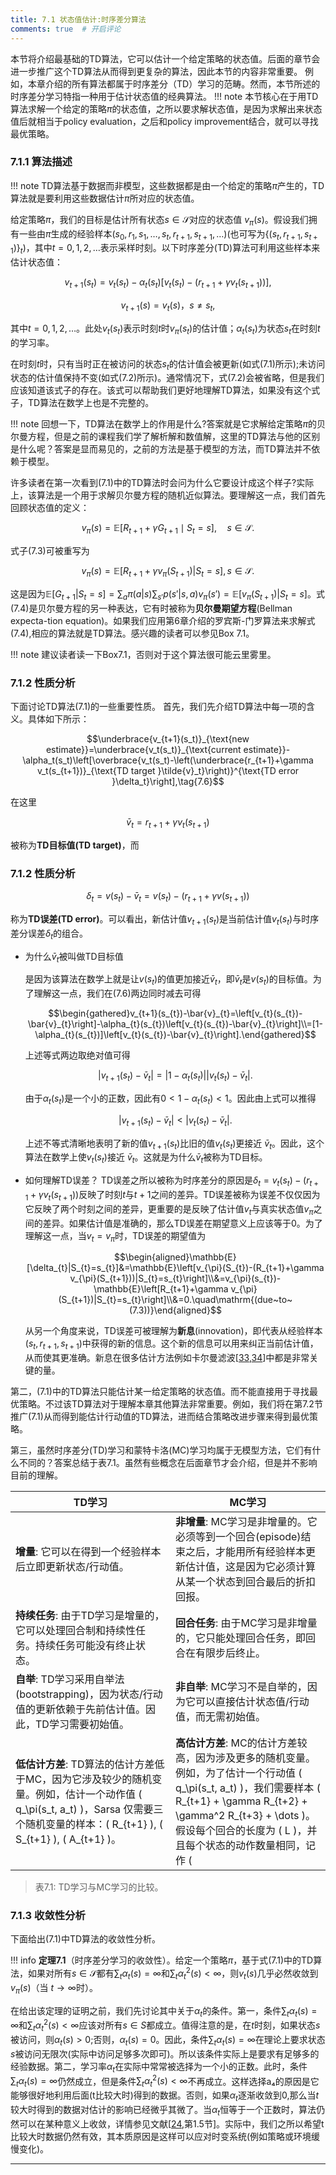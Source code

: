 ```yaml
---
title: 7.1 状态值估计:时序差分算法
comments: true  # 开启评论
---
```


本节将介绍最基础的TD算法，它可以估计一个给定策略的状态值。后面的章节会进一步推广这个TD算法从而得到更复杂的算法，因此本节的内容非常重要。
例如，本章介绍的所有算法都属于时序差分（TD）学习的范畴。然而，本节所述的时序差分学习特指一种用于估计状态值的经典算法。
!!! note
    本节核心在于用TD算法求解一个给定的策略$\pi$的状态值，之所以要求解状态值，是因为求解出来状态值后就相当于policy evaluation，之后和policy improvement结合，就可以寻找最优策略。

### 7.1.1 算法描述

!!! note
    TD算法基于数据而非模型，这些数据都是由一个给定的策略$\pi$产生的，TD算法就是要利用这些数据估计$\pi$所对应的状态值。

给定策略$\pi$，我们的目标是估计所有状态$s \in \mathcal{S}$对应的状态值 $v_\pi(s)$。假设我们拥有一些由$\pi$生成的经验样本$(s_0, r_1, s_1, \ldots, s_t, r_{t+1}, s_{t+1}, \ldots)$(也可写为$\{(s_t,r_{t+1},s_{t+1})\}_t$)，其中$t=0,1,2,\ldots$表示采样时刻。以下时序差分(TD)算法可利用这些样本来估计状态值：


$$v_{t+1}(s_t) = v_t(s_t) - \alpha_t(s_t) \left[ v_t(s_t) - \left( r_{t+1} + \gamma v_t(s_{t+1}) \right) \right],\tag{7.1}$$

$$v_{t+1}(s) = v_t(s)，s \neq s_t,\tag{7.2}$$

其中$t =0,1,2, \ldots$。此处$v_t(s_t)$表示时刻$t$时$v_\pi(s_t)$的估计值；$\alpha_t(s_t)$为状态$s_t$在时刻$t$的学习率。

在时刻$t$时，只有当时正在被访问的状态$s_t$的估计值会被更新(如式$(7.1)$所示);未访问状态的估计值保持不变(如式$(7.2)$所示)。通常情况下，式$(7.2)$会被省略，但是我们应该知道该式子的存在。该式可以帮助我们更好地理解TD算法，如果没有这个式子，TD算法在数学上也是不完整的。

!!! note
    回想一下，TD算法在数学上的作用是什么?答案就是它求解给定策略$\pi$的贝尔曼方程，但是之前的课程我们学了解析解和数值解，这里的TD算法与他的区别是什么呢？答案是显而易见的，之前的方法是基于模型的方法，而TD算法并不依赖于模型。

许多读者在第一次看到$(7.1)$中的TD算法时会问为什么它要设计成这个样子?实际上，该算法是一个用于求解贝尔曼方程的随机近似算法。要理解这一点，我们首先回顾状态值的定义：

$$v_\pi(s) = \mathbb{E}\left[ R_{t+1} + \gamma G_{t+1} \mid S_t = s \right], \quad s \in \mathcal{S}.\tag{7.3}$$

式子$(7.3)$可被重写为

$$v_\pi(s) = \mathbb{E}[R_{t+1} + \gamma v_\pi(S_{t+1})|S_t = s], s\in \mathcal{S}.\tag{7.4}$$



这是因为$\mathbb{E}[G_{t+1}|S_t = s] = \sum_a \pi(a|s) \sum_{s'} p(s'|s, a)v_\pi(s') = \mathbb{E}[v_\pi(S_{t+1})|S_t = s]$。式$(7.4)$是贝尔曼方程的另一种表达，它有时被称为**贝尔曼期望方程**(Bellman expecta-tion equation)。如果我们应用第6章介绍的罗宾斯-门罗算法来求解式$(7.4)$,相应的算法就是TD算法。感兴趣的读者可以参见Box 7.1。

!!! note
    建议读者读一下Box7.1，否则对于这个算法很可能云里雾里。

### 7.1.2 性质分析

下面讨论TD算法(7.1)的一些重要性质。
首先，我们先介绍TD算法中每一项的含义。具体如下所示：

$$\underbrace{v_{t+1}(s_t)}_{\text{new estimate}}=\underbrace{v_t(s_t)}_{\text{current estimate}}-\alpha_t(s_t)\left[\overbrace{v_t(s_t)-\left(\underbrace{r_{t+1}+\gamma v_t(s_{t+1})}_{\text{TD target }\tilde{v}_t}\right)}^{\text{TD error }\delta_t}\right],\tag{7.6}$$

在这里

$$\bar{v}_t = r_{t+1} + \gamma v_t(s_{t+1})$$

被称为**TD目标值(TD target)**，而

### 7.1.2 性质分析

$$\delta_t = v(s_t) - \bar{v}_t = v(s_t) - \left( r_{t+1} + \gamma v(s_{t+1}) \right)$$

称为**TD误差(TD error)**。可以看出，新估计值$v_{t+1}(s_t)$是当前估计值$v_t(s_t)$与时序差分误差$\delta_t$的组合。

- 为什么$\bar{v}_t$被叫做TD目标值

    是因为该算法在数学上就是让$v(s_t)$的值更加接近$\bar{v}_t$，即$\bar{v}_t$是$v(s_t)$的目标值。为了理解这一点，我们在(7.6)两边同时减去可得
    
    $$\begin{gathered}v_{t+1}(s_{t})-\bar{v}_{t}=\left[v_{t}(s_{t})-\bar{v}_{t}\right]-\alpha_{t}(s_{t})\left[v_{t}(s_{t})-\bar{v}_{t}\right]\\=[1-\alpha_{t}(s_{t})]\left[v_{t}(s_{t})-\bar{v}_{t}\right].\end{gathered}$$

    上述等式两边取绝对值可得
    
    $$|v_{t+1}(s_t) − \bar{v}_t| = |1 − \alpha_t(s_t)||v_t(s_t) − \bar{v}_t|.$$
    
    由于$\alpha_t(s_t)$是一个小的正数，因此有$0 <1 - \alpha_t(s_t) <1$。因此由上式可以推得
    
    $$|v_{t+1}(s_t) − \bar{v}_t| < |v_t(s_t) − \bar{v}_t|.$$
    
    上述不等式清晰地表明了新的值$v_{t+1}(s_t)$比旧的值$v_t(s_t)$更接近 $\bar{v}_t$。因此，这个算法在数学上使$v_t(s_t)$接近 $\bar{v}_t$。这就是为什么$\bar{v}_t$被称为TD目标。

- 如何理解TD误差？
    TD误差之所以被称为时序差分的原因是$\delta_t = v_t(s_t) - (r_{t+1} + \gamma v_t(s_{t+1}))$反映了时刻$t$与$t+1$之间的差异。TD误差被称为误差不仅仅因为它反映了两个时刻之间的差异，更重要的是反映了估计值$v_t$与真实状态值$v_\pi$之间的差异。如果估计值是准确的，那么TD误差在期望意义上应该等于0。为了理解这一点，当$v_t = v_\pi$时，TD误差的期望值为

    $$\begin{aligned}\mathbb{E}[\delta_{t}|S_{t}=s_{t}]&=\mathbb{E}\left[v_{\pi}(S_{t})-(R_{t+1}+\gamma v_{\pi}(S_{t+1}))|S_{t}=s_{t}\right]\\&=v_{\pi}(s_{t})-\mathbb{E}\left[R_{t+1}+\gamma v_{\pi}(S_{t+1})|S_{t}=s_{t}\right]\\&=0.\quad\mathrm{(due~to~(7.3))}\end{aligned}$$
    
    从另一个角度来说，TD误差可被理解为**新息**(innovation)，即代表从经验样本 $(s_t, r_{t+1}, s_{t+1})$中获得的新的信息。这个新的信息可以用来纠正当前估计值，从而使其更准确。新息在很多估计方法例如卡尔曼滤波[[33](https://ieeexplore.ieee.org/document/1435668),[34](https://link.springer.com/book/10.1007/978-3-319-47612-4)]中都是非常关键的量。

第二，$(7.1)$中的TD算法只能估计某一给定策略的状态值。而不能直接用于寻找最优策略。不过该TD算法对于理解本章其他算法非常重要。例如，我们将在第$7.2$节推广$(7.1)$从而得到能估计行动值的TD算法，进而结合策略改进步骤来得到最优策略。

第三，虽然时序差分(TD)学习和蒙特卡洛(MC)学习均属于无模型方法，它们有什么不同的？答案总结于表$7.1$。虽然有些概念在后面章节才会介绍，但是并不影响目前的理解。

 | **TD学习**            | **MC学习**            |
 |--------------------|----------------------|
 | **增量**: 它可以在得到一个经验样本后立即更新状态/行动值。 | **非增量**: MC学习是非增量的。它必须等到一个回合(episode)结束之后，才能用所有经验样本更新估计值，这是因为它必须计算从某一个状态到回合最后的折扣回报。 |
 | **持续任务**: 由于TD学习是增量的，它可以处理回合制和持续性任务。持续任务可能没有终止状态。 | **回合任务**: 由于MC学习是非增量的，它只能处理回合任务，即回合在有限步后终止。 |
 | **自举**: TD学习采用自举法(bootstrapping)，因为状态/行动值的更新依赖于先前估计值。因此，TD学习需要初始值。 | **非自举**: MC学习不是自举的，因为它可以直接估计状态值/行动值，而无需初始值。 |
 | **低估计方差**: TD算法的估计方差低于MC，因为它涉及较少的随机变量。例如，估计一个动作值 \( q_\pi(s_t, a_t) \)，Sarsa 仅需要三个随机变量的样本：\( R_{t+1} \), \( S_{t+1} \), \( A_{t+1} \)。 | **高估计方差**: MC的估计方差较高，因为涉及更多的随机变量。例如，为了估计一个行动值 \( q_\pi(s_t, a_t) \)，我们需要样本 \( R_{t+1} + \gamma R_{t+2} + \gamma^2 R_{t+3} + \dots \)。假设每个回合的长度为 \( L \)，并且每个状态的动作数量相同，记作 \( |A| \)，那么每个回合有 \( |A|^L \) 种可能的序列。如果我们仅估计少数几个回合，估计方差高也就不足为奇了。
 > 表7.1: TD学习与MC学习的比较。

### 7.1.3 收敛性分析

下面给出$(7.1)$中TD算法的收敛性分析。

!!! info
    **定理7.1**（时序差分学习的收敛性）。给定一个策略$\pi$，基于式$(7.1)$中的TD算法，如果对所有$s \in \mathcal{S}$都有$\sum_t \alpha_t(s) = \infty$和$\sum_t \alpha_t^2(s) < \infty$，则$v_t(s)$几乎必然收敛到 $v_\pi(s)$（当 $t \to \infty$时）。

在给出该定理的证明之前，我们先讨论其中关于$\alpha_t$的条件。第一，条件$\sum_t \alpha_t(s) = \infty$和$\sum_t \alpha^2_t(s) < \infty$应该对所有$s \in S$都成立。值得注意的是，在$t$时刻，如果状态$s$被访问，则$\alpha_t(s) >0$;否则，$\alpha_t(s) =0$。因此，条件$\sum_t \alpha_t(s) = \infty$在理论上要求状态$s$被访问无限次(实际中访问足够多次即可)。所以该条件实际上是要求有足够多的经验数据。第二，学习率$\alpha_t$在实际中常常被选择为一个小的正数。此时，条件$\sum_t \alpha_t(s) = \infty$仍然成立，但是条件$\sum_t \alpha^2_t(s) < \infty$不再成立。这样选择a₄的原因是它能够很好地利用后面(t比较大时)得到的数据。否则，如果$\alpha_t$逐渐收敛到$0$,那么当$t$较大时得到的数据对估计的影响已经微乎其微了。当$\alpha_t$恒等于一个正数时，算法仍然可以在某种意义上收敛，详情参见文献[[24](https://link.springer.com/book/10.1007/b101987),第1.5节]。实际中，我们之所以希望t比较大时数据仍然有效，其本质原因是这样可以应对时变系统(例如策略或环境缓慢变化)。

---